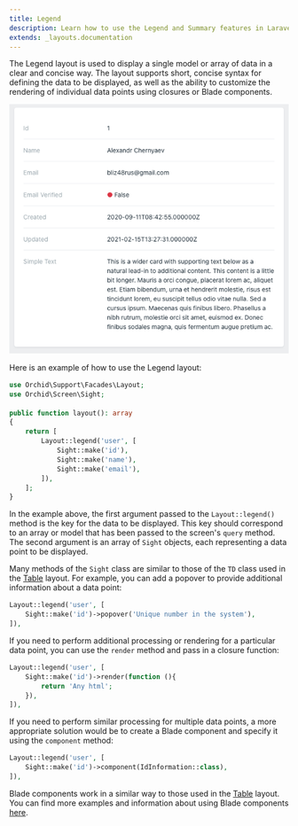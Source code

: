 ```yaml
---
title: Legend
description: Learn how to use the Legend and Summary features in Laravel Orchid to organize and display important information in your administration-style applications. Improve the clarity and usability of your project with these easy to use tools.
extends: _layouts.documentation
---
```


The Legend layout is used to display a single model or array of data in a clear and concise way. The layout supports short, concise syntax for defining the data to be displayed, as well as the ability to customize the rendering of individual data points using closures or Blade components.

![Legend](/img/layouts/legend.png)

Here is an example of how to use the Legend layout:

```php
use Orchid\Support\Facades\Layout;
use Orchid\Screen\Sight;

public function layout(): array
{
    return [
        Layout::legend('user', [
            Sight::make('id'),
            Sight::make('name'),
            Sight::make('email'),
        ]),
    ];
}
```


In the example above, the first argument passed to the `Layout::legend()` method is the key for the data to be displayed. This key should correspond to an array or model that has been passed to the screen's `query` method. The second argument is an array of `Sight` objects, each representing a data point to be displayed.

Many methods of the `Sight` class are similar to those of the `TD` class used in the [Table](/en/docs/table) layout. For example, you can add a popover to provide additional information about a data point:


```php
Layout::legend('user', [
    Sight::make('id')->popover('Unique number in the system'),
]),
```

If you need to perform additional processing or rendering for a particular data point, you can use the `render` method and pass in a closure function:


```php
Layout::legend('user', [
    Sight::make('id')->render(function (){
        return 'Any html';
    }),
]),
```

If you need to perform similar processing for multiple data points, a more appropriate solution would be to create a Blade component and specify it using the `component` method:


```php
Layout::legend('user', [
    Sight::make('id')->component(IdInformation::class),
]),
```

Blade components work in a similar way to those used in the [Table](/en/docs/table) layout. You can find more examples and information about using Blade components [here](https://laravel.com/docs/blade#components).
